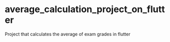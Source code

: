 # average_calculation_project_on_flutter
Project that calculates the average of exam grades in flutter
